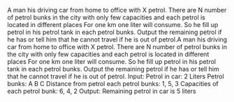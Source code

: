 A man his driving car from home to office with X petrol. There are N number of petrol bunks in the city with only few capacities and each petrol is located in different places For one km one liter will consume. So he fill up petrol in his petrol tank in each petrol bunks. Output the remaining petrol if he has or tell him that he cannot travel if he is out of petrol.A man his driving car from home to office with X petrol. There are N number of petrol bunks in the city with only few capacities and each petrol is located in different places For one km one liter will consume. So he fill up petrol in his petrol tank in each petrol bunks. Output the remaining petrol if he has or tell him that he cannot travel if he is out of petrol.
Input: Petrol in car: 2 Liters Petrol bunks: A B C Distance from petrol each petrol bunks: 1, 5, 3 Capacities of each petrol bunk: 6, 4, 2 Output: Remaining petrol in car is 5 liters
